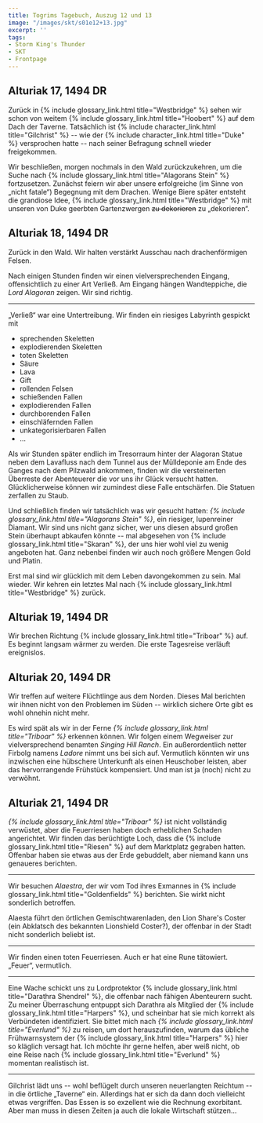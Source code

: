 ```yaml
---
title: Togrims Tagebuch, Auszug 12 und 13
image: "/images/skt/s01e12+13.jpg"
excerpt: ''
tags:
- Storm King's Thunder
- SKT
- Frontpage
---
```


## Alturiak 17, 1494 DR

Zurück in {% include glossary_link.html title="Westbridge" %} sehen wir schon von weitem {% include glossary_link.html title="Hoobert" %} auf
dem Dach der Taverne. Tatsächlich ist {% include character_link.html title="Gilchrist" %} -- wie der
{% include character_link.html title="Duke" %} versprochen hatte -- nach seiner Befragung schnell
wieder freigekommen.

Wir beschließen, morgen nochmals in den Wald zurückzukehren, um die Suche nach {% include
glossary_link.html title="Alagorans Stein" %} fortzusetzen. Zunächst feiern wir aber unsere
erfolgreiche (im Sinne von „nicht fatale“) Begegnung mit dem Drachen. Wenige Biere später entsteht
die grandiose Idee, {% include glossary_link.html title="Westbridge" %} mit unseren von Duke geerbten Gartenzwergen ~~zu dekorieren~~ zu
„dekorieren“.


## Alturiak 18, 1494 DR

Zurück in den Wald. Wir halten verstärkt Ausschau nach drachenförmigen Felsen.

Nach einigen Stunden finden wir einen vielversprechenden Eingang, offensichtlich zu einer Art
Verließ. Am Eingang hängen Wandteppiche, die *Lord Alagoran* zeigen. Wir sind richtig.

---

„Verließ“ war eine Untertreibung. Wir finden ein riesiges Labyrinth gespickt mit
- sprechenden Skeletten
- explodierenden Skeletten
- toten Skeletten
- Säure
- Lava
- Gift
- rollenden Felsen
- schießenden Fallen
- explodierenden Fallen
- durchborenden Fallen
- einschläfernden Fallen
- unkategorisierbaren Fallen
- ...

Als wir Stunden später endlich im Tresorraum hinter der Alagoran Statue neben dem Lavafluss nach dem
Tunnel aus der Mülldeponie am Ende des Ganges nach dem Pilzwald ankommen, finden wir die
versteinerten Überreste der Abenteuerer die vor uns ihr Glück versucht hatten. Glücklicherweise
können wir zumindest diese Falle entschärfen. Die Statuen zerfallen zu Staub.

Und schließlich finden wir tatsächlich was wir gesucht hatten: *{% include glossary_link.html title="Alagorans Stein" %}*, ein riesiger,
lupenreiner Diamant. Wir sind uns nicht ganz sicher, wer uns diesen absurd großen Stein überhaupt
abkaufen könnte -- mal abgesehen von {% include glossary_link.html title="Skaran" %}, der uns hier
wohl viel zu wenig angeboten hat. Ganz nebenbei finden wir auch noch größere Mengen Gold und Platin.

Erst mal sind wir glücklich mit dem Leben davongekommen zu sein. Mal wieder. Wir kehren ein letztes
Mal nach {% include glossary_link.html title="Westbridge" %} zurück.

## Alturiak 19, 1494 DR

Wir brechen Richtung {% include glossary_link.html title="Triboar" %} auf. Es beginnt langsam wärmer
zu werden. Die erste Tagesreise verläuft ereignislos.

## Alturiak 20, 1494 DR

Wir treffen auf weitere Flüchtlinge aus dem Norden. Dieses Mal berichten wir ihnen nicht von den
Problemen im Süden -- wirklich sichere Orte gibt es wohl ohnehin nicht mehr.

Es wird spät als wir in der Ferne *{% include glossary_link.html title="Triboar" %}* erkennen können. Wir folgen einem Wegweiser zur
vielversprechend benamten *Singing Hill Ranch*. Ein außerordentlich netter Firbolg namens *Ladore*
nimmt uns bei sich auf. Vermutlich könnten wir uns inzwischen eine hübschere Unterkunft als einen
Heuschober leisten, aber das hervorrangende Frühstück kompensiert. Und man ist ja (noch) nicht zu
verwöhnt.

## Alturiak 21, 1494 DR

*{% include glossary_link.html title="Triboar" %}* ist nicht vollständig verwüstet, aber die Feuerriesen haben doch erheblichen Schaden
angerichtet. Wir finden das berüchtigte Loch, dass die {% include glossary_link.html title="Riesen" %} auf dem Marktplatz gegraben hatten.
Offenbar haben sie etwas aus der Erde gebuddelt, aber niemand kann uns genaueres berichten.

---

Wir besuchen *Alaestra*, der wir vom Tod ihres Exmannes in {% include glossary_link.html
title="Goldenfields" %} berichten. Sie wirkt nicht sonderlich betroffen.

Alaesta führt den örtlichen Gemischtwarenladen, den Lion Share's Coster (ein Abklatsch des bekannten
Lionshield Coster?), der offenbar in der Stadt nicht sonderlich beliebt ist.

---

Wir finden einen toten Feuerriesen. Auch er hat eine Rune tätowiert. „Feuer“, vermutlich.

---

Eine Wache schickt uns zu Lordprotektor {% include glossary_link.html title="Darathra Shendrel" %},
die offenbar nach fähigen Abenteurern sucht. Zu meiner Überraschung entpuppt sich Darathra als
Mitglied der {% include glossary_link.html title="Harpers" %}, und scheinbar hat sie mich korrekt
als Verbündeten identifiziert. Sie bittet mich nach *{% include glossary_link.html title="Everlund" %}* zu reisen, um dort herauszufinden,
warum das übliche Frühwarnsystem der {% include glossary_link.html title="Harpers" %} hier so kläglich versagt hat. Ich möchte ihr gerne
helfen, aber weiß nicht, ob eine Reise nach {% include glossary_link.html title="Everlund" %} momentan realistisch ist.

---

Gilchrist lädt uns -- wohl beflügelt durch unseren neuerlangten Reichtum -- in die örtliche
„Taverne“ ein. Allerdings hat er sich da dann doch vielleicht etwas vergriffen. Das Essen is so
exzellent wie die Rechnung exorbitant. Aber man muss in diesen Zeiten ja auch die lokale Wirtschaft
stützen...
